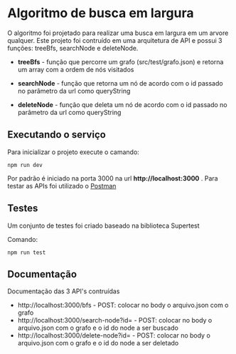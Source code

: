 # Algoritmo de busca em largura

O algoritmo foi projetado para realizar uma busca em largura em um arvore qualquer. Este projeto foi contruído em uma arquitetura de API e possui 3 funções: treeBfs, searchNode e deleteNode.

* **treeBfs** - função que percorre um grafo (src/test/grafo.json) e retorna um array com a ordem de nós visitados 

* **searchNode** - função que retorna um nó de acordo com o id passado no parâmetro da url como queryString

* **deleteNode** - função que deleta um nó de acordo com o id passado no parâmetro da url como queryString

## Executando o serviço

Para inicializar o projeto execute o camando:

```
npm run dev
```

Por padrão é iniciado na porta 3000 na url **http://localhost:3000** . Para testar as APIs foi utilizado o [Postman](https://www.getpostman.com/)

## Testes

Um conjunto de testes foi criado baseado na biblioteca Supertest

Comando:

```
npm run test
```

## Documentação

Documentação das 3 API's contruídas

* http://localhost:3000/bfs - POST: colocar no body o arquivo.json com o grafo
* http://localhost:3000/search-node?id= - POST: colocar no body o arquivo.json com o grafo e o id do node a ser buscado
* http://localhost:3000/delete-node?id= - POST: colocar no body o arquivo.json com o grafo e o id do node a ser deletado
